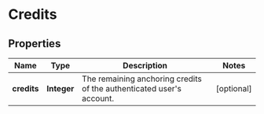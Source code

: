 
# Credits

## Properties
Name | Type | Description | Notes
------------ | ------------- | ------------- | -------------
**credits** | **Integer** | The remaining anchoring credits of the authenticated user&#39;s account. |  [optional]



